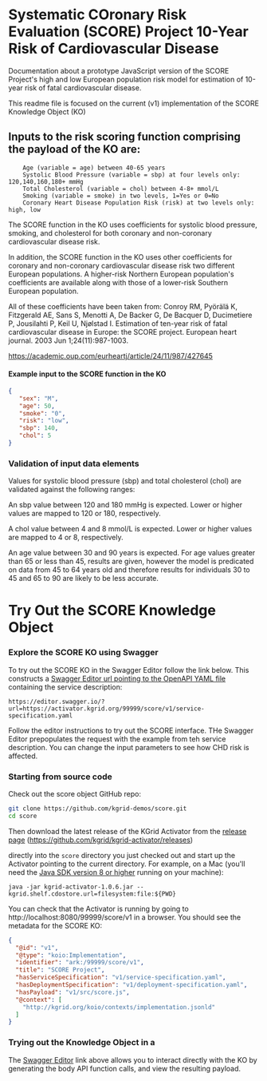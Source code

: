 <!--https://demo.kgrid.org/score/
Intended Use: Constraints (input/ouput format), what is the model, how can I see it in use
KGrid Personas: Integrator, Provider, Researcher-as-user 
-->

# Systematic COronary Risk Evaluation (SCORE) Project 10-Year Risk of Cardiovascular Disease
Documentation about a prototype JavaScript version of the SCORE Project's high and low European population risk model for estimation of 10-year risk of fatal cardiovascular disease.

This readme file is focused on the current (v1) implementation of the SCORE Knowledge Object (KO)

## Inputs to the risk scoring function comprising the payload of the KO are:
       
        Age (variable = age) between 40-65 years
        Systolic Blood Pressure (variable = sbp) at four levels only: 120,140,160,180+ mmHg
        Total Cholesterol (variable = chol) between 4-8+ mmol/L
        Smoking (variable = smoke) in two levels, 1=Yes or 0=No
        Coronary Heart Disease Population Risk (risk) at two levels only: high, low 
        
The SCORE function in the KO uses coefficients for systolic blood pressure, smoking, and cholesterol for both coronary and non-coronary cardiovascular disease risk.
                
In addition, the SCORE function in the KO uses other coefficients for coronary and non-coronary cardiovascular disease risk two different European populations. A higher-risk Northern European population's coefficients are available along with those of a lower-risk Southern European population. 

All of these coefficients have been taken from:
Conroy RM, Pyörälä K, Fitzgerald AE, Sans S, Menotti A, De Backer G, De Bacquer D, Ducimetiere P, Jousilahti P, Keil U, Njølstad I. Estimation of ten-year risk of fatal cardiovascular disease in Europe: the SCORE project. European heart journal. 2003 Jun 1;24(11):987-1003.

https://academic.oup.com/eurheartj/article/24/11/987/427645

#### Example input to the SCORE function in the KO

```json
{
   "sex": "M", 
   "age": 50,
   "smoke": "0", 
   "risk": "low", 
   "sbp": 140, 
   "chol": 5 
}
```
        
### Validation of input data elements
Values for systolic blood pressure (sbp) and total cholesterol (chol) are validated against the following ranges:

An sbp value between 120 and 180 mmHg is expected. Lower or higher values are mapped to 120 or 180, respectively. 

A chol value between 4 and 8 mmol/L is expected.  Lower or higher values are mapped to 4 or 8, respectively. 

An age value between 30 and 90 years is expected. For age values greater than 65 or less than 45, results are given, however the model is predicated on data from 45 to 64 years old and therefore results for individuals 30 to 45 and 65 to 90 are likely to be less accurate.  

# Try Out the SCORE Knowledge Object

### Explore the SCORE KO using Swagger

To try out the SCORE KO in the Swagger Editor follow the link below. This constructs a [Swagger Editor url pointing to the OpenAPI YAML file](https://editor.swagger.io/?url=http://localhost:8080/99999/score/v1/service-specification.yaml) containing the service description:

```
https://editor.swagger.io/?url=https://activator.kgrid.org/99999/score/v1/service-specification.yaml
```

Follow the editor instructions to try out the SCORE interface. THe Swagger Editor prepopulates the request with the example from teh service description. You can change the input parameters to see how CHD risk is affected.


### Starting from source code

Check out the score object GitHub repo:

```bash
git clone https://github.com/kgrid-demos/score.git
cd score
```

Then download the latest release of the KGrid Activator from the [release page](https://github.com/kgrid/kgrid-activator/releases) (https://github.com/kgrid/kgrid-activator/releases)

directly into the `score` directory you just checked out and start up the Activator pointing to the current directory. For example, on a Mac (you'll need the [Java SDK version 8 or higher](https://www.oracle.com/technetwork/java/javase/downloads/jdk8-downloads-2133151.html) running on your machine):

```
java -jar kgrid-activator-1.0.6.jar --kgrid.shelf.cdostore.url=filesystem:file:${PWD}
```
You can check that the Activator is running by going to http://localhost:8080/99999/score/v1 in a browser. You should see the metadata for the SCORE KO:

```json
{
  "@id": "v1",
  "@type": "koio:Implementation",
  "identifier": "ark:/99999/score/v1",
  "title": "SCORE Project",
  "hasServiceSpecification": "v1/service-specification.yaml",
  "hasDeploymentSpecification": "v1/deployment-specification.yaml",
  "hasPayload": "v1/src/score.js",
  "@context": [
    "http://kgrid.org/koio/contexts/implementation.jsonld"
  ]
}
```

### Trying out the Knowledge Object in a 

The [Swagger Editor](https://swagger.io/tools/swagger-editor/) link above allows you to interact directly with the KO by generating the body API function calls, and view the resulting payload.

